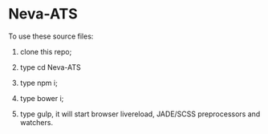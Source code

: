 # Neva-ATS

To use these source files:

1) clone this repo;

2) type cd Neva-ATS

3) type npm i;

4) type bower i;

5) type gulp, it will start browser livereload, JADE/SCSS preprocessors and watchers.
